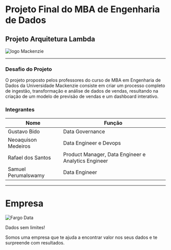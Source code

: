 # Projeto Final do MBA de Engenharia de Dados

## Projeto Arquitetura Lambda

![logo Mackenzie](https://seeklogo.com/images/U/Universidade_Presbiteriana_Mackenzie-logo-EE4C00D51D-seeklogo.com.png)

---

### Desafio do Projeto
O projeto proposto pelos professores do curso de MBA em Engenharia de Dados da Universidade Mackenzie consiste em criar um processo completo de ingestão, transformação e análise de dados de vendas, resultando na criação de um modelo de previsão de vendas e um dashboard interativo.

### Integrantes
| Nome                    | Função                                               |
|-------------------------|------------------------------------------------------|
| Gustavo Bido            | Data Governance                                      |
| Neoaquison Medeiros     | Data Engineer e Devops                               |
| Rafael dos Santos       | Product Manager, Data Engineer e Analytics Engineer  |
| Samuel Perumalswamy     | Data Engineer                                        |

---

# Empresa

![Fargo Data](./images/catapimbas_logo.png)

Dados sem limites!

Somos uma empresa que te ajuda a encontrar valor nos seus dados e te surpreende com resultados.

